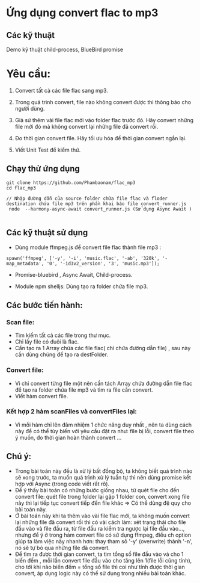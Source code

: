 # Ứng dụng convert flac to mp3

## Các kỹ thuật  
Demo kỹ thuật child-process, BlueBird promise

# Yêu cầu: 
1. Convert tất cả các file flac sang mp3.

2. Trong quá trình convert, file nào không convert được thì thông báo cho người dùng.

3. Giả sử thêm vài file flac mới vào folder flac trước đó. Hãy convert những file mới đó 
mà không convert lại những file đã convert rồi.

4. Đo thời gian convert file. Hãy tối ưu hóa để thời gian convert ngắn lại.

5. Viết Unit Test để kiểm thử. 

## Chạy thử ứng dụng
```
git clone https://github.com/Phambaonam/flac_mp3
cd flac_mp3

// Nhập đường dẫn của source folder chứa file flac và floder destination chứa file mp3 trên phần khai báo file convert_runner.js
 node  --harmony-async-await convert_runner.js (Sử dụng Async Await )
 
```
## Các kỹ thuật sử dụng

* Dùng module ffmpeg.js để convert file flac thành file mp3 :

```
spawn('ffmpeg', ['-y', '-i', 'music.flac', '-ab', '320k', '-map_metadata', '0', '-id3v2_version', '3', 'music.mp3']);
```

* Promise-bluebird , Async Await, Child-process.

* Module npm shelljs: Dùng tạo ra folder chứa file mp3.

## Các bước tiến hành:

### Scan file:

* Tìm kiếm tất cả các file trong thư mục.
* Chỉ lấy file có đuôi là flac.
* Cần tạo ra 1 Array chứa các file flac( chỉ chứa đường dẫn file) , sau này cần dùng  chúng để tạo ra destFolder. 

### Convert file:

* Vì chỉ convert từng file một nên cần tách Array chứa đường dẫn file flac để tạo ra folder chứa file mp3 và tìm ra file cần convert.
* Viết hàm convert file.

### Kết hợp 2 hàm scanFiles và convertFiles lại: 
* Vì mỗi hàm chỉ lên đảm nhiệm 1 chức năng duy nhất , nên ta dùng cách này để có thể tùy biến với yêu cầu đặt ra như: file bị lỗi, convert file theo ý muốn, đo thời gian hoàn thành convert  ...

## Chú ý:
* Trong bài toán này đều là xử lý bất đồng bộ, ta không biết quá trình nào sẽ xong trước, ta muốn quá trình xử lý tuần tự thì nên dùng promise kết hợp với Async  (trong code viết rất rõ).
* Để ý thấy bài toán có những bước giống nhau, từ quét file cho đến convert file: quét file trong folder lại gặp 1 folder con, convert xong file này thì lại tiếp tục convert tiếp đến file khác => Có thể dùng đệ quy cho bài toán này.
* Ở bài toán này khi ta thêm vào vài file flac mới, ta không muốn convert lại những file đã convert rồi thì có vài cách làm: xét trạng thái cho file đầu vào và file đầu ra, từ file đầu ra kiểm tra ngược lại file đầu vào..., nhưng để ý ở trong hàm convert file có sử dụng  ffmpeg, điều ch option giúp ta làm việc này nhanh hơn:  thay tham sô '-y' (overwrite) thành '-n', nó sẽ tự bỏ qua những file  đã convert.  
* Để tìm ra được thời gian convert, ta tìm tổng số file đầu vào và cho 1 biến đếm , mỗi lần convert file đầu vào cho tăng lên 1(file lỗi cũng tính), cho tới khi nào biến đếm = tổng số file thì coi như tính được thời gian convert, áp dụng logic này có thể sử dụng trong nhiều bài toán khác.



